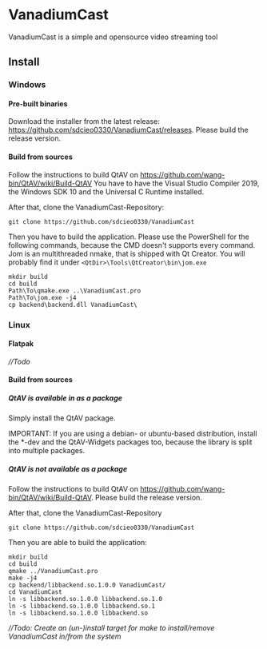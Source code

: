 # VanadiumCast
VanadiumCast is a simple and opensource video streaming tool

## Install
### Windows
#### Pre-built binaries
Download the installer from the latest release: https://github.com/sdcieo0330/VanadiumCast/releases. Please build the release version.

#### Build from sources
Follow the instructions to build QtAV on https://github.com/wang-bin/QtAV/wiki/Build-QtAV
You have to have the Visual Studio Compiler 2019, the Windows SDK 10 and the Universal C Runtime installed.

After that, clone the VanadiumCast-Repository:
```
git clone https://github.com/sdcieo0330/VanadiumCast
```
Then you have to build the application. Please use the PowerShell for the following commands, because the CMD doesn't supports every command.
Jom is an multithreaded nmake, that is shipped with Qt Creator. You will probably find it under ``<QtDir>\Tools\QtCreator\bin\jom.exe``

```
mkdir build
cd build
Path\To\qmake.exe ..\VanadiumCast.pro
Path\To\jom.exe -j4
cp backend\backend.dll VanadiumCast\
```

### Linux
#### Flatpak
_//Todo_

#### Build from sources
##### QtAV is available in as a package
Simply install the QtAV package.

IMPORTANT: If you are using a debian- or ubuntu-based distribution, install the *-dev and the QtAV-Widgets packages too, because the library is split into multiple packages.

##### QtAV is not available as a package
Follow the instructions to build QtAV on https://github.com/wang-bin/QtAV/wiki/Build-QtAV. Please build the release version.

After that, clone the VanadiumCast-Repository
```
git clone https://github.com/sdcieo0330/VanadiumCast
```
Then you are able to build the application:

```
mkdir build
cd build
qmake ../VanadiumCast.pro
make -j4
cp backend/libbackend.so.1.0.0 VanadiumCast/
cd VanadiumCast
ln -s libbackend.so.1.0.0 libbackend.so.1.0
ln -s libbackend.so.1.0.0 libbackend.so.1
ln -s libbackend.so.1.0.0 libbackend.so
```

_//Todo: Create an (un-)install target for make to install/remove VanadiumCast in/from the system_
